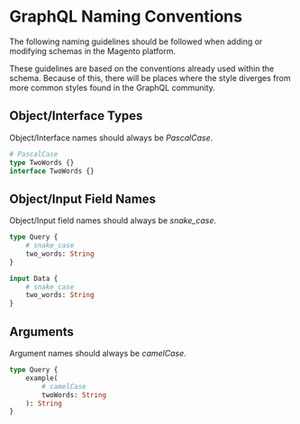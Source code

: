 # GraphQL Naming Conventions

The following naming guidelines should be followed when adding or modifying schemas in the Magento platform.

These guidelines are based on the conventions already used within the schema. Because of this, there will be places where the style diverges from more common styles found in the GraphQL community.

## Object/Interface Types

Object/Interface names should always be _PascalCase_.

```graphql
# PascalCase
type TwoWords {}
interface TwoWords {}
```

## Object/Input Field Names

Object/Input field names should always be _snake_case_.

```graphql
type Query {
    # snake_case
    two_words: String
}

input Data {
    # snake_case
    two_words: String
}
```

## Arguments

Argument names should always be _camelCase_.

```graphql
type Query {
    example(
        # camelCase
        twoWords: String
    ): String
}
```